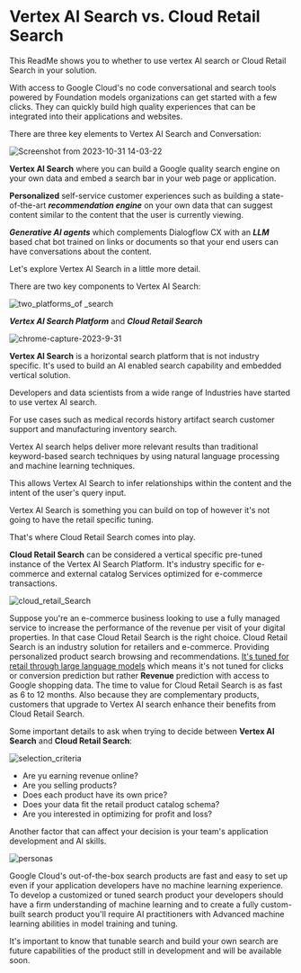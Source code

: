 # Vertex AI Search vs. Cloud Retail Search

This ReadMe shows you to whether to use vertex AI search or Cloud Retail Search in your solution.

With access to Google Cloud's no code conversational and search tools powered by Foundation models organizations can get started with a few clicks. They can quickly build high quality experiences that can be integrated into their applications and websites.


There are three key elements to Vertex AI Search and Conversation:

![Screenshot from 2023-10-31 14-03-22](https://github.com/ngchub/Google-Cloud-Workshops/assets/28653377/f6d83a2b-2bec-483b-89fc-e469630e506d)



**Vertex AI Search** where you can build a Google quality search engine on your own data and embed a search bar in your web page or application.

**Personalized** self-service customer experiences such as building a state-of-the-art ***recommendation engine*** on your own data that can suggest content similar to the content that the user is currently viewing.

***Generative AI agents*** which complements Dialogflow CX with an ***LLM*** based chat bot trained on links or documents so that your end users can have conversations about the content.

Let's explore Vertex AI Search in a little more detail.

There are two key components to Vertex AI Search:

![two_platforms_of _search](https://github.com/ngchub/Google-Cloud-Workshops/assets/28653377/78b68df4-e99a-4b9b-8cd6-a0104b581e66)


***Vertex AI Search Platform*** and ***Cloud Retail Search*** 

![chrome-capture-2023-9-31](https://github.com/ngchub/Google-Cloud-Workshops/assets/28653377/7a228257-0d1a-4209-b263-88fec50e8075)

**Vertex AI Search** is a horizontal search platform that is not industry specific. It's used to build an AI enabled search capability and embedded vertical solution.

Developers and data scientists from a wide range of Industries have started to use vertex AI search.

For use cases such as medical records history artifact search customer support and manufacturing inventory search. 

Vertex AI search helps deliver more relevant results than traditional keyword-based search techniques by using natural language processing and machine learning techniques.

This allows Vertex AI Search to infer relationships within the content and the intent of the user's query input. 

Vertex AI Search is something you can build on top of however it's not going to have the retail specific tuning. 


That's where Cloud Retail Search comes into play.

**Cloud Retail Search** can be considered a vertical specific pre-tuned instance of the Vertex AI Search Platform. It's industry specific for e-commerce and external catalog Services optimized for e-commerce transactions.

![cloud_retail_Search](https://github.com/ngchub/Google-Cloud-Workshops/assets/28653377/f9d8d490-6191-4be6-b5bc-7a4c9f8938f7)

Suppose you're an e-commerce business looking to use a fully managed service to increase the performance of the revenue per visit of your digital properties. In that case Cloud Retail Search is the right choice. Cloud Retail Search is an industry solution for retailers and e-commerce. Providing personalized product search browsing and recommendations. <ins>It's tuned for retail through large language models</ins> which means it's not tuned for clicks or conversion prediction but rather **Revenue** prediction with access to Google shopping data. The time to value for Cloud Retail Search is as fast as 6 to 12 months. Also because they are complementary products, customers that upgrade to Vertex AI search enhance their benefits from Cloud Retail Search. 

Some important details to ask when trying to decide between **Vertex AI Search** and **Cloud Retail Search**:


![selection_criteria](https://github.com/ngchub/Google-Cloud-Workshops/assets/28653377/e6bbdf69-f670-4d3f-9377-4acdf060265b)


  - Are yu earning revenue online?
  - Are you selling products?
  - Does each product have its own price?
  - Does your data fit the retail product catalog schema?
  - Are you interested in optimizing for profit and loss?

Another factor that can affect your decision is your team's application development and AI skills.

![personas](https://github.com/ngchub/Google-Cloud-Workshops/assets/28653377/4c785608-9f26-42c9-b224-9874171d07cd)

Google Cloud's out-of-the-box search products are fast and easy to set up even if your application developers have no machine learning experience. 
To develop a customized or tuned search product your developers should have a firm understanding of machine learning and to create a fully custom-built search product you'll require AI practitioners with Advanced machine learning abilities in model training and tuning. 

It's important to know that tunable search and build your own search are future capabilities of the product still in development and will be available soon.
